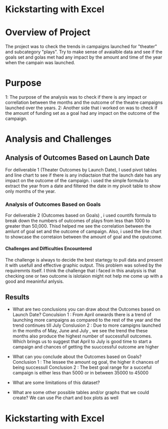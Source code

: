 # Kickstarting with Excel

# Overview of Project
The project was to check the trends in campaigns launched for "theater" and subcategory "plays". Try to make sense of avaialble data and see if the goals set and golas met had any impact by the amount and time of the year when the campain was launched. 

# Purpose
1: The purpose of the analysis was to check if there is any impact or correllation between the months and the outcome of the theatre campaigns launched over the years. 
2: Another side that i worked on was to check if the amount of funding set as a goal had any impact on the outcome of the campaign. 

# Analysis and Challenges

## Analysis of Outcomes Based on Launch Date
For deliverable 1 (Theater Outcomes by Launch Date), I used pivot tables and line chart to see if there is any indiactaion that the launch date has any impact on the outcome of the campaign. i used the simple formula to extract the year from a date and filtered the date in my pivoit table to show only months of the year.

### Analysis of Outcomes Based on Goals
For deliverable 2 (Outcomes based on Goals) , i used countifs formula to break down the numbers of outcomes of plays from less than 1000 to greater than 50,000. Thisd helped me see the correlation between the amlunt of goal set and the outcome of campaign. Also, i used the line chart to showcase the corretaion between the amount of goal and the oputcome.

#### Challenges and Difficulties Encountered
The challenge is always to decide the best startegy to pull data and present it with usefull and effective graphic output. This problem was solved by the requiremnts itself. I think the challenge that i faced in this analysis is that checking one or two outcome is islotaion might not help me come up with a good and meaninful anlysis.

## Results

- What are two conclusions you can draw about the Outcomes based on Launch Date?
Conculsion 1 : From April onwards there is a trend of launching more campaigns as compared to the rest of the year and the trend continues till July
Conslusion 2 : Due to more campigns launched in the months of May, June and July , we see the trend the these months also produce the highest number of successfull outcomes. 
Which brings us to suggest that April to July is good time to start a campaign and chances of getting the suuccessful outcome are higher

- What can you conclude about the Outcomes based on Goals?
Conclusion 1 : The lessee the amount og goal, the higher it chances of being successull
Conclusion 2 : The best goal range for a succeful campaign is either less than 5000 or in between 35000 to 45000
- What are some limitations of this dataset?

- What are some other possible tables and/or graphs that we could create?
We can use Pie chart and box plots as well
# Kickstarting with Excel


